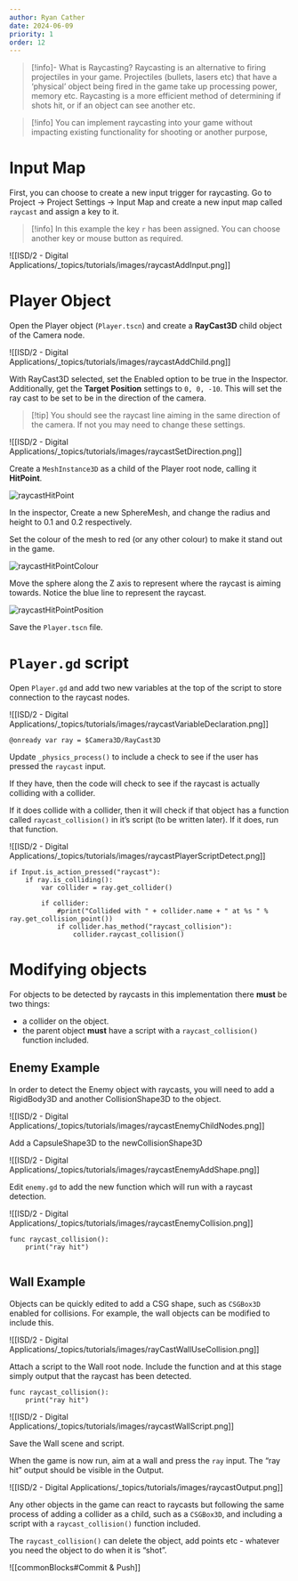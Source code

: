 ```yaml
---
author: Ryan Cather
date: 2024-06-09
priority: 1
order: 12
---
```


> [!info]- What is Raycasting?
> Raycasting is an alternative to firing projectiles in your game. Projectiles (bullets, lasers etc) that have a ‘physical’ object being fired in the game take up processing power, memory etc. Raycasting is a more efficient method of determining if shots hit, or if an object can see another etc.

> [!info] You can implement raycasting into your game without impacting existing functionality for shooting or another purpose,

# Input Map

First, you can choose to create a new input trigger for raycasting. Go to Project → Project Settings → Input Map and create a new input map called `raycast` and assign a key to it.

> [!info] In this example the key `r` has been assigned. You can choose another key or mouse button as required.

![[ISD/2 - Digital Applications/_topics/tutorials/images/raycastAddInput.png]]

# Player Object

Open the Player object (`Player.tscn`) and create a **RayCast3D** child object of the Camera node.

![[ISD/2 - Digital Applications/_topics/tutorials/images/raycastAddChild.png]]

With RayCast3D selected, set the Enabled option to be true in the Inspector. Additionally, get the **Target Position** settings to  `0, 0, -10`. This will set the ray cast to be set to be in the direction of the camera.

> [!tip] You should see the raycast line aiming in the same direction of the camera. If not you may need to change these settings. 

![[ISD/2 - Digital Applications/_topics/tutorials/images/raycastSetDirection.png]]



Create a `MeshInstance3D` as a child of the Player root node, calling it **HitPoint**.

![raycastHitPoint](ISD/2%20-%20Digital%20Applications/_topics/tutorials/images/raycastHitPoint.png)

In the inspector, Create a new SphereMesh, and change the radius and height to 0.1 and 0.2 respectively. 

Set the colour of the mesh to red (or any other colour) to make it stand out in the game.

![raycastHitPointColour](ISD/2%20-%20Digital%20Applications/_topics/tutorials/images/raycastHitPointColour.png)


Move the sphere along the Z axis to represent where the raycast is aiming towards. Notice the blue line to represent the raycast.

![raycastHitPointPosition](ISD/2%20-%20Digital%20Applications/_topics/tutorials/images/raycastHitPointPosition.png)

Save the `Player.tscn` file.

# `Player.gd` script

Open `Player.gd` and add two new variables at the top of the script to store connection to the raycast nodes.

![[ISD/2 - Digital Applications/_topics/tutorials/images/raycastVariableDeclaration.png]]

```gdscript
@onready var ray = $Camera3D/RayCast3D
```

Update `_physics_process()` to include a check to see if the user has pressed the `raycast` input.

If they have, then the code will check to see if the raycast is actually colliding with a collider.

If it does collide with a collider, then it will check if that object has a function called `raycast_collision()` in it’s script (to be written later). If it does, run that function.

![[ISD/2 - Digital Applications/_topics/tutorials/images/raycastPlayerScriptDetect.png]]

```gdscript
if Input.is_action_pressed("raycast"):
	if ray.is_colliding():
		var collider = ray.get_collider()
		
		if collider:
			#print("Collided with " + collider.name + " at %s " % ray.get_collision_point())
			if collider.has_method("raycast_collision"):
				collider.raycast_collision()
```


# Modifying objects

For objects to be detected by raycasts in this implementation there **must** be two things:

- a collider on the object.
- the parent object **must** have a script with a `raycast_collision()` function included.

## Enemy Example

In order to detect the Enemy object with raycasts, you will need to add a RigidBody3D and another CollisionShape3D to the object.

![[ISD/2 - Digital Applications/_topics/tutorials/images/raycastEnemyChildNodes.png]]

Add a CapsuleShape3D to the newCollisionShape3D

![[ISD/2 - Digital Applications/_topics/tutorials/images/raycastEnemyAddShape.png]]

Edit `enemy.gd` to add the new function which will run with a raycast detection.

![[ISD/2 - Digital Applications/_topics/tutorials/images/raycastEnemyCollision.png]]

```gdscript
func raycast_collision():
	print("ray hit")
	
```



## Wall Example

Objects can be quickly edited to add a CSG shape, such as `CSGBox3D` enabled for collisions. For example, the wall objects can be modified to include this.

![[ISD/2 - Digital Applications/_topics/tutorials/images/rayCastWallUseCollision.png]]

Attach a script to the Wall root node. Include the function and at this stage simply output that the raycast has been detected.

```gdscript
func raycast_collision():
	print("ray hit")
```

![[ISD/2 - Digital Applications/_topics/tutorials/images/raycastWallScript.png]]

Save the Wall scene and script.

When the game is now run, aim at a wall and press the `ray` input. The “ray hit” output should be visible in the Output.

![[ISD/2 - Digital Applications/_topics/tutorials/images/raycastOutput.png]]

Any other objects in the game can react to raycasts but following the same process of adding a collider as a child, such as a `CSGBox3D`, and including a script with a `raycast_collision()` function included.

The `raycast_collision()` can delete the object, add points etc - whatever you need the object to do when it is “shot”.

![[commonBlocks#Commit & Push]]